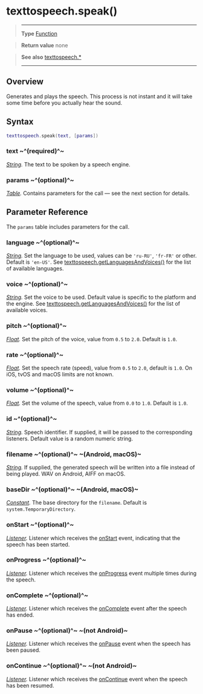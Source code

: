 # texttospeech.speak()

> --------------------- ------------------------------------------------------------------------------------------
> __Type__              [Function](https://docs.coronalabs.com/api/type/Function.html)

> __Return value__      none

> __See also__          [texttospeech.*](/plugin/texttospeech/)
> --------------------- ------------------------------------------------------------------------------------------

## Overview

Generates and plays the speech. This process is not instant and it will take some time before you actually hear the sound.

## Syntax
```lua
texttospeech.speak(text, [params])
```
### text ~^(required)^~
_[String](https://docs.coronalabs.com/api/type/String.html)._ The text to be spoken by a speech engine.

### params ~^(optional)^~
_[Table](https://docs.coronalabs.com/api/type/Table.html)._ Contains parameters for the call &mdash; see the next section for details.

## Parameter Reference

The `params` table includes parameters for the call.

### language ~^(optional)^~
_[String](https://docs.coronalabs.com/api/type/String.html)._ Set the language to be used, values can be `'ru-RU'`, `'fr-FR'` or other. Default is `'en-US'`. See [texttospeech.getLanguagesAndVoices()](/plugin/texttospeech/getLanguagesAndVoices) for the list of available languages.

### voice ~^(optional)^~
_[String](https://docs.coronalabs.com/api/type/String.html)._ Set the voice to be used. Default value is specific to the platform and the engine. See [texttospeech.getLanguagesAndVoices()](/plugin/texttospeech/getLanguagesAndVoices) for the list of available voices.

### pitch ~^(optional)^~
_[Float](/type/Float/)._ Set the pitch of the voice, value from `0.5` to `2.0`. Default is `1.0`.

### rate ~^(optional)^~
_[Float](/type/Float/)._ Set the speech rate (speed), value from `0.5` to `2.0`, default is `1.0`. On iOS, tvOS and macOS limits are not known.

### volume ~^(optional)^~
_[Float](/type/Float/)._ Set the volume of the speech, value from `0.0` to `1.0`. Default is `1.0`.

### id ~^(optional)^~
_[String](https://docs.coronalabs.com/api/type/String.html)._ Speech identifier. If supplied, it will be passed to the corresponding listeners. Default value is a random numeric string.

### filename ~^(optional)^~ ~(Android, macOS)~
_[String](https://docs.coronalabs.com/api/type/String.html)._ If supplied, the generated speech will be written into a file instead of being played. WAV on Android, AIFF on macOS.

### baseDir ~^(optional)^~ ~(Android, macOS)~
_[Constant](https://docs.coronalabs.com/api/type/Constant.html)._ The base directory for the `filename`. Default is `system.TemporaryDirectory`.

### onStart ~^(optional)^~
_[Listener](https://docs.coronalabs.com/api/type/Listener.html)._ Listener which receives the [onStart](/plugin/texttospeech/event/onStart/) event, indicating that the speech has been started.

### onProgress ~^(optional)^~
_[Listener](https://docs.coronalabs.com/api/type/Listener.html)._ Listener which receives the [onProgress](/plugin/texttospeech/event/onProgress/) event multiple times during the speech.

### onComplete ~^(optional)^~
_[Listener](https://docs.coronalabs.com/api/type/Listener.html)._ Listener which receives the [onComplete](/plugin/texttospeech/event/onComplete/) event after the speech has ended.

### onPause ~^(optional)^~ ~(not Android)~
_[Listener](https://docs.coronalabs.com/api/type/Listener.html)._ Listener which receives the [onPause](/plugin/texttospeech/event/onPause/) event when the speech has been paused.

### onContinue ~^(optional)^~ ~(not Android)~
_[Listener](https://docs.coronalabs.com/api/type/Listener.html)._ Listener which receives the [onContinue](/plugin/texttospeech/event/onContinue/) event when the speech has been resumed.
